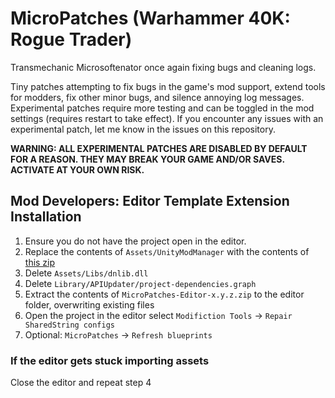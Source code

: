 # MicroPatches (Warhammer 40K: Rogue Trader)

Transmechanic Microsoftenator once again fixing bugs and cleaning logs.

Tiny patches attempting to fix bugs in the game's mod support, extend tools for modders, fix other minor bugs, and silence annoying log messages.
Experimental patches require more testing and can be toggled in the mod settings (requires restart to take effect).
If you encounter any issues with an experimental patch, let me know in the issues on this repository.

**WARNING: ALL EXPERIMENTAL PATCHES ARE DISABLED BY DEFAULT FOR A REASON. THEY MAY BREAK YOUR GAME AND/OR SAVES. ACTIVATE AT YOUR OWN RISK.**

## Mod Developers: Editor Template Extension Installation

1. Ensure you do not have the project open in the editor.
2. Replace the contents of `Assets/UnityModManager` with the contents of [this zip](https://github.com/microsoftenator2022/MicroPatches/releases/download/umm-stub/UnityModManager.zip)
3. Delete `Assets/Libs/dnlib.dll`
4. Delete `Library/APIUpdater/project-dependencies.graph`
5. Extract the contents of `MicroPatches-Editor-x.y.z.zip` to the editor folder, overwriting existing files
6. Open the project in the editor select `Modifiction Tools` -> `Repair SharedString configs`
7. Optional: `MicroPatches` -> `Refresh blueprints`

### If the editor gets stuck importing assets

Close the editor and repeat step 4
